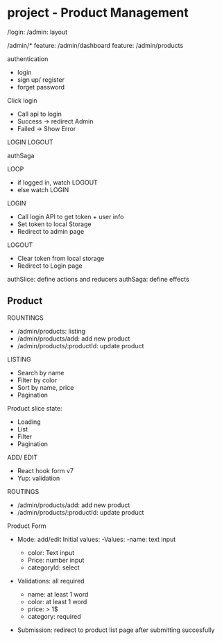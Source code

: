 
# project - Product Management

/login: 
/admin: layout

/admin/*
feature: /admin/dashboard
feature: /admin/products


authentication
- login
- sign up/ register
- forget password

Click login
- Call api to login
- Success -> redirect Admin
- Failed -> Show Error

LOGIN
LOGOUT

authSaga

LOOP
- if logged in, watch LOGOUT
- else watch LOGIN

LOGIN
- Call login API to get token + user info
- Set token to local Storage
- Redirect to admin page

LOGOUT
- Clear token from local storage
- Redirect to Login page


authSlice: define actions and reducers
authSaga: define effects


## Product

ROUNTINGS 
- /admin/products: listing
- /admin/products/add: add new product
- /admin/products/:productId: update product

LISTING
- Search by name
- Filter by color
- Sort by name, price
- Pagination

Product slice state:
- Loading
- List
- Filter
- Pagination

ADD/ EDIT
 - React hook form v7
 - Yup: validation

ROUTINGS
- /admin/products/add: add new product
- /admin/products/:productId: update product

Product Form
- Mode: add/edit
Initial values:
-Values:
    -name: text input
    - color: Text input
    - Price: number input
    - categoryId: select

- Validations: all required
    - name: at least 1 word
    - color: at least 1 word
    - price: > 1$
    - category: required

- Submission: redirect to product list page after submitting succesfully